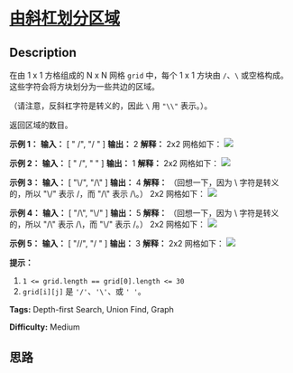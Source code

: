 # [由斜杠划分区域][title]

## Description

在由 1 x 1 方格组成的 N x N 网格 `grid` 中，每个 1 x 1 方块由 `/`、`\`
或空格构成。这些字符会将方块划分为一些共边的区域。

（请注意，反斜杠字符是转义的，因此 `\` 用 `"\\"` 表示。）。

返回区域的数目。



**示例 1：**
            **输入：** [      " /",      "/ "    ]    **输出：** 2    **解释：** 2x2 网格如下：    ![](https://assets.leetcode-cn.com/aliyun-lc-upload/uploads/2018/12/15/1.png)

**示例 2：**
            **输入：** [      " /",      "  "    ]    **输出：** 1    **解释：** 2x2 网格如下：    ![](https://assets.leetcode-cn.com/aliyun-lc-upload/uploads/2018/12/15/2.png)

**示例 3：**
            **输入：** [      "\\/",      "/\\"    ]    **输出：** 4    **解释：** （回想一下，因为 \ 字符是转义的，所以 "\\/" 表示 \/，而 "/\\" 表示 /\。）    2x2 网格如下：    ![](https://assets.leetcode-cn.com/aliyun-lc-upload/uploads/2018/12/15/3.png)

**示例 4：**
            **输入：** [      "/\\",      "\\/"    ]    **输出：** 5    **解释：** （回想一下，因为 \ 字符是转义的，所以 "/\\" 表示 /\，而 "\\/" 表示 \/。）    2x2 网格如下：    ![](https://assets.leetcode-cn.com/aliyun-lc-upload/uploads/2018/12/15/4.png)

**示例 5：**
            **输入：** [      "//",      "/ "    ]    **输出：** 3    **解释：** 2x2 网格如下：    ![](https://assets.leetcode-cn.com/aliyun-lc-upload/uploads/2018/12/15/5.png)    



**提示：**

  1. `1 <= grid.length == grid[0].length <= 30`
  2. `grid[i][j]` 是 `'/'`、`'\'`、或 `' '`。


**Tags:** Depth-first Search, Union Find, Graph

**Difficulty:** Medium

## 思路

[title]: https://leetcode-cn.com/problems/regions-cut-by-slashes
